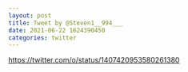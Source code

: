 ```yaml
--- 
layout: post 
title: Tweet by @Steven1__994___ 
date: 2021-06-22 1624390450 
categories: twitter 
--- 
```

https://twitter.com/o/status/1407420953580261380